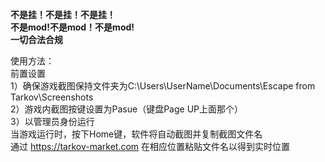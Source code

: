 **不是挂！不是挂！不是挂！**\
**不是mod!不是mod！不是mod!**\
**一切合法合规**

使用方法：\
前置设置\
1）确保游戏截图保持文件夹为C:\Users\UserName\Documents\Escape from Tarkov\Screenshots\
2）游戏内截图按键设置为Pasue（键盘Page UP上面那个）\
3）以管理员身份运行\
当游戏运行时，按下Home键，软件将自动截图并复制截图文件名\
通过 https://tarkov-market.com 在相应位置粘贴文件名以得到实时位置
